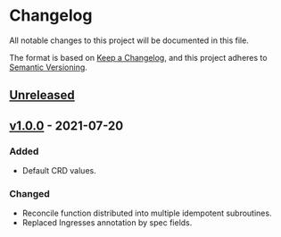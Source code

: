 # Changelog

All notable changes to this project will be documented in this file.

The format is based on [Keep a Changelog](https://keepachangelog.com/en/1.0.0/),
and this project adheres to [Semantic Versioning](https://semver.org/spec/v2.0.0.html).

## [Unreleased]

## [v1.0.0] - 2021-07-20

### Added

-   Default CRD values.

### Changed

-   Reconcile function distributed into multiple idempotent subroutines.
-   Replaced Ingresses annotation by spec fields.

[Unreleased]: https://github.com/apirator/apirator/compare/v1.0.0...HEAD

[v1.0.0]: https://github.com/apirator/apirator/compare/b6a65bbaa70803e9a3bca3608d6fd31ce4021dc1...v1.0.0
